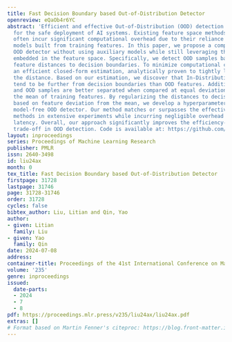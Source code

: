 ```yaml
---
title: Fast Decision Boundary based Out-of-Distribution Detector
openreview: eQaOb4r6YC
abstract: 'Efficient and effective Out-of-Distribution (OOD) detection is essential
  for the safe deployment of AI systems. Existing feature space methods, while effective,
  often incur significant computational overhead due to their reliance on auxiliary
  models built from training features. In this paper, we propose a computationally-efficient
  OOD detector without using auxiliary models while still leveraging the rich information
  embedded in the feature space. Specifically, we detect OOD samples based on their
  feature distances to decision boundaries. To minimize computational cost, we introduce
  an efficient closed-form estimation, analytically proven to tightly lower bound
  the distance. Based on our estimation, we discover that In-Distribution (ID) features
  tend to be further from decision boundaries than OOD features. Additionally, ID
  and OOD samples are better separated when compared at equal deviation levels from
  the mean of training features. By regularizing the distances to decision boundaries
  based on feature deviation from the mean, we develop a hyperparameter-free, auxiliary
  model-free OOD detector. Our method matches or surpasses the effectiveness of state-of-the-art
  methods in extensive experiments while incurring negligible overhead in inference
  latency. Overall, our approach significantly improves the efficiency-effectiveness
  trade-off in OOD detection. Code is available at: https://github.com/litianliu/fDBD-OOD.'
layout: inproceedings
series: Proceedings of Machine Learning Research
publisher: PMLR
issn: 2640-3498
id: liu24ax
month: 0
tex_title: Fast Decision Boundary based Out-of-Distribution Detector
firstpage: 31728
lastpage: 31746
page: 31728-31746
order: 31728
cycles: false
bibtex_author: Liu, Litian and Qin, Yao
author:
- given: Litian
  family: Liu
- given: Yao
  family: Qin
date: 2024-07-08
address:
container-title: Proceedings of the 41st International Conference on Machine Learning
volume: '235'
genre: inproceedings
issued:
  date-parts:
  - 2024
  - 7
  - 8
pdf: https://proceedings.mlr.press/v235/liu24ax/liu24ax.pdf
extras: []
# Format based on Martin Fenner's citeproc: https://blog.front-matter.io/posts/citeproc-yaml-for-bibliographies/
---
```

